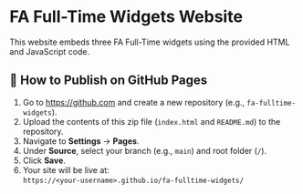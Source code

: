 # FA Full-Time Widgets Website

This website embeds three FA Full-Time widgets using the provided HTML and JavaScript code.

## 🚀 How to Publish on GitHub Pages

1. Go to https://github.com and create a new repository (e.g., `fa-fulltime-widgets`).
2. Upload the contents of this zip file (`index.html` and `README.md`) to the repository.
3. Navigate to **Settings** → **Pages**.
4. Under **Source**, select your branch (e.g., `main`) and root folder (`/`).
5. Click **Save**.
6. Your site will be live at:  
   `https://<your-username>.github.io/fa-fulltime-widgets/`
